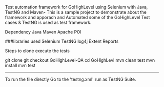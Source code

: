 Test automation framework for GoHighLevel using Selenium with Java, TestNG and Maven-
This is a sample project to demonstrate about the framework and apporach and Automated some of the GoHighLevel Test cases & TestNG is used as test framework.

Dependency Java Maven Apache POI

###libraries used Selenium TestNG log4j Extent Reports

Steps to clone execute the tests

git clone 
git checkout GoHighLevel-QA
cd GoHighLevl
mvn clean test
mvn install
mvn test

------------
To run the file directly Go to the 'testng.xml' run as TestNG Suite.
